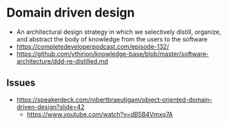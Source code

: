 # Domain driven design

- An architectural design strategy in which we selectively distill, organize, and abstract the body of knowledge from the users to the software
- https://completedeveloperpodcast.com/episode-132/
- https://github.com/ythirion/knowledge-base/blob/master/software-architecture/ddd-re-distilled.md

## Issues

- https://speakerdeck.com/robertbraeutigam/object-oriented-domain-driven-design?slide=42
  - https://www.youtube.com/watch?v=dB5B4Vmxq7A
